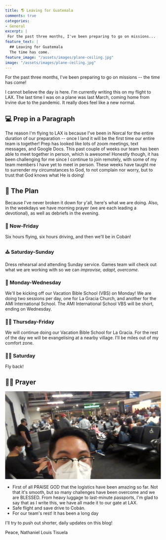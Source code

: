 ```yaml
---
title: 🌎 Leaving for Guatemala
comments: true
categories:
- General
excerpt: |
 For the past three months, I've been preparing to go on missions...
feature_text: |
  ## Leaving for Guatemala
  The time has come.
feature_image: "/assets/images/plane-ceiling.jpg"
image: "/assets/images/plane-ceiling.jpg"
---
```


For the past three months, I've been preparing to go on missions -- the time has come!

I cannot believe the day is here. I'm currently writing this on my flight to LAX. The last time I was on a plane was last March, coming home from Irvine due to the pandemic. It really does feel like a new normal.

## 💻 Prep in a Paragraph

The reason I'm flying to LAX is because I've been in Norcal for the entire duration of our preparation -- once I land it will be the first time our entire team is together! Prep has looked like lots of zoom meetings, text messages, and Google Docs. This past couple of weeks our team has been able to meet together in person, which is awesome! Honestly though, it has been challenging for me since I continue to join remotely, with some of my team members I have yet to meet in person. These weeks have taught me to surrender my circumstances to God, to not complain nor worry, but to trust that God knows what He is doing!

## 📝 The Plan

Because I've never broken it down for y'all, here's what we are doing. Also, in the weekdays we have morning prayer (we are each leading a devotional), as well as debriefs in the evening.

### 🚙 Now-Friday

Six hours flying, six hours driving, and then we'll be in Cobán!

### ⛪ Saturday-Sunday

Dress rehearsal and attending Sunday service. Games team will check out what we are working with so we can *improvise, adapt, overcome*. 

### 🥳 Monday-Wednesday

We'll be kicking off our Vacation Bible School (VBS) on Monday! We are doing two sessions per day, one for La Gracia Church, and another for the AMI International School. The AMI International School VBS will be short, ending on Wednesday.

### 🤙🏽 Thursday-Friday

We will continue doing our Vacation Bible School for La Gracia. For the rest of the day we will be evangelising at a nearby village. I'll be miles out of my comfort zone. 


### 👋🏽 Saturday

Fly back!


## 🙏🏽 Prayer

![at LAX](/assets/images/lax-selfie.jpg)

* First of all PRAISE GOD that the logistics have been amazing so far. Not that it's smooth, but so many challenges have been overcome and we are BLESSED. From heavy luggage to last-minute passports, I'm glad to say that as I write this, we have all made it to our gate at LAX.  
* Safe flight and save drive to Cobán.  
* For our team's rest! It has been a long day  

I'll try to push out shorter, daily updates on this blog!

Peace,
Nathaniel Louis Tisuela